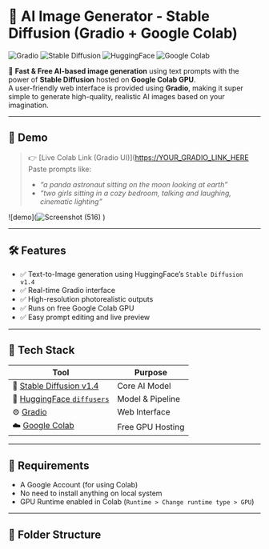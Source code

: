 # 🧠 AI Image Generator - Stable Diffusion (Gradio + Google Colab)

![Gradio](https://img.shields.io/badge/Gradio-Interface-blue.svg)
![Stable Diffusion](https://img.shields.io/badge/StableDiffusion-v1.4-orange)
![HuggingFace](https://img.shields.io/badge/HuggingFace-Models-yellow)
![Google Colab](https://img.shields.io/badge/Colab-GPU-green)

🎨 **Fast & Free AI-based image generation** using text prompts with the power of **Stable Diffusion** hosted on **Google Colab GPU**.  
A user-friendly web interface is provided using **Gradio**, making it super simple to generate high-quality, realistic AI images based on your imagination.

---

## 🚀 Demo

> 👉 [Live Colab Link (Gradio UI)]([https://YOUR_GRADIO_LINK_HERE](https://30d1bd0cb6121e7a90.gradio.live)
> Paste prompts like:
> - _“a panda astronaut sitting on the moon looking at earth”_  
> - _“two girls sitting in a cozy bedroom, talking and laughing, cinematic lighting”_  

![demo](![Screenshot (516)](https://github.com/user-attachments/assets/95d6b5f5-4381-446c-baf7-021cf26b79a7)
) <!-- replace with actual demo image path -->


---

## 🛠️ Features

- ✅ Text-to-Image generation using HuggingFace’s `Stable Diffusion v1.4`
- ✅ Real-time Gradio interface
- ✅ High-resolution photorealistic outputs
- ✅ Runs on free Google Colab GPU
- ✅ Easy prompt editing and live preview

---

## 🧰 Tech Stack

| Tool | Purpose |
|------|---------|
| 🧠 [Stable Diffusion v1.4](https://huggingface.co/CompVis/stable-diffusion-v1-4) | Core AI Model |
| 🧪 [HuggingFace `diffusers`](https://github.com/huggingface/diffusers) | Model & Pipeline |
| ⚙️ [Gradio](https://www.gradio.app/) | Web Interface |
| ☁️ [Google Colab](https://colab.research.google.com/) | Free GPU Hosting |

---

## 🧾 Requirements

- A Google Account (for using Colab)
- No need to install anything on local system
- GPU Runtime enabled in Colab (`Runtime > Change runtime type > GPU`)

---

## 📂 Folder Structure

